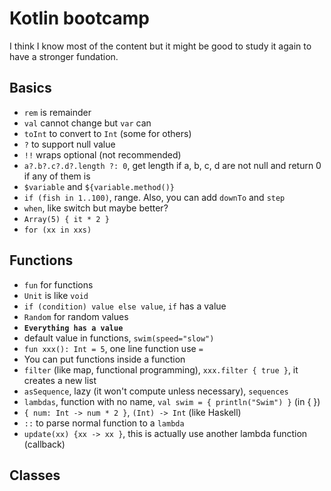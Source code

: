 # Kotlin bootcamp
I think I know most of the content but it might be good to study it again to have a stronger fundation.

## Basics
- `rem` is remainder
- `val` cannot change but `var` can
- `toInt` to convert to `Int` (some for others)
- `?` to support null value
- `!!` wraps optional (not recommended)
- `a?.b?.c?.d?.length ?: 0`, get length if a, b, c, d are not null and return 0 if any of them is
- `$variable` and `${variable.method()}`
- `if (fish in 1..100)`, range. Also, you can add `downTo` and `step`
- `when`, like switch but maybe better?
- `Array(5) { it * 2 }`
- `for (xx in xxs)`

## Functions
- `fun` for functions
- `Unit` is like `void`
- `if (condition) value else value`, `if` has a value
- `Random` for random values
- **`Everything has a value`**
- default value in functions, `swim(speed="slow")`
- `fun xxx(): Int = 5`, one line function use `=`
- You can put functions inside a function
- `filter` (like map, functional programming), `xxx.filter { true }`, it creates a new list
- `asSequence`, lazy (it won't compute unless necessary), `sequences`
- `lambdas`, function with no name, `val swim = { println("Swim") }` (in { })
- `{ num: Int -> num * 2 }`, `(Int) -> Int` (like Haskell)
- `::` to parse normal function to a `lambda`
- `update(xx) {xx -> xx }`, this is actually use another lambda function (callback)

## Classes
